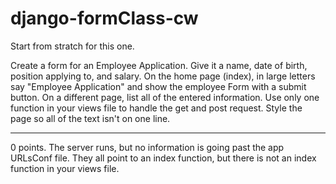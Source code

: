 # django-formClass-cw

Start from stratch for this one.

Create a form for an Employee Application. Give it a name, date of birth, position applying to, and salary. On the home page (index), in large letters say "Employee Application" and show the employee Form with a submit button. On a different page, list all of the entered information. Use only one function in your views file to handle the get and post request. Style the page so all of the text isn't on one line.
<hr>
0 points. The server runs, but no information is going past the app URLsConf file. They all point to an index function, but there is not an index function in your views file.